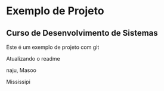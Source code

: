 # Exemplo de Projeto

## Curso de Desenvolvimento de Sistemas

Este é um exemplo de projeto com git

Atualizando o readme

naju, Masoo

Mississipi